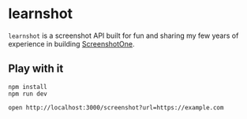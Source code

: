 learnshot
=========

`learnshot` is a screenshot API built for fun and sharing my few years of experience in building [ScreenshotOne](https://screenshotone.com/).

## Play with it

```
npm install
npm run dev
```

```
open http://localhost:3000/screenshot?url=https://example.com
```
